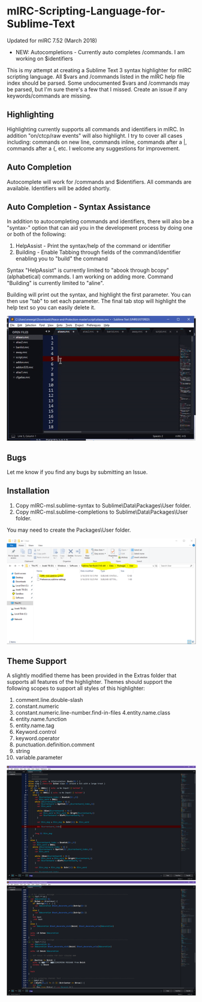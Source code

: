 # mIRC-Scripting-Language-for-Sublime-Text
Updated for mIRC 7.52 (March 2018)

- NEW: Autocompletions - Currently auto completes /commands.  I am working on $identifiers

This is my attempt at creating a Sublime Text 3 syntax highlighter for mIRC scripting language.  All $vars and /commands listed in the mIRC help file index should be parsed.  Some undocumented $vars and /commands may be parsed, but I'm sure there's a few that I missed.  Create an issue if any keywords/commands are missing.

Highlighting
---------------
Highlighting currently supports all commands and identifiers in mIRC.  In addition "on/ctcp/raw events" will also highlight.  I try to cover all cases including: commands on new line, commands inline, commands after a |, commands after a {, etc.  I welcome any suggestions for improvement.

Auto Completion
---------------
Autocomplete will work for /commands and $identifiers.  All commands are available.  Identifiers will be added shortly.

Auto Completion - Syntax Assistance
-----------------------------------
In addition to autocompleting commands and identifiers, there will also be a "syntax-" option that can aid you in the development process by doing one or both of the following:
1. HelpAssist - Print the syntax/help of the command or identifier
2. Building - Enable Tabbing through fields of the command/identifier enabling you to "build" the command

Syntax "HelpAssist" is currently limited to "abook through bcopy" (alphabetical) commands.  I am working on adding more.
Command "Building" is currently limited to "aline".

Building will print out the syntax, and highlight the first parameter.  You can then use "tab" to set each parameter. The final tab stop will highlight the help text so you can easily delete it.

![Alt text](screenshots/build1.gif)

Bugs
---------------
Let me know if you find any bugs by submitting an Issue.


Installation
------------

1. Copy mIRC-msl.sublime-syntax to Sublime\Data\Packages\User folder.
2. Copy mIRC-msl.sublime-completions to Sublime\Data\Packages\User folder.

You may need to create the Packages\User folder.

![Alt text](screenshots/Install-screenshot.png)

Theme Support
--------
A slightly modified theme has been provided in the Extras folder that supports all features of the highlighter. Themes should support the following scopes to support all styles of this highlighter:
1. comment.line.double-slash
2. constant.numeric
3. constant.numeric.line-number.find-in-files
4.entity.name.class
5. entity.name.function
6. entity.name.tag
7. Keyword.control
8. keyword.operator
9. punctuation.definition.comment
10. string
11. variable.parameter

![Alt text](screenshots/screen1.png)
![Alt text](screenshots/screen2.png)
